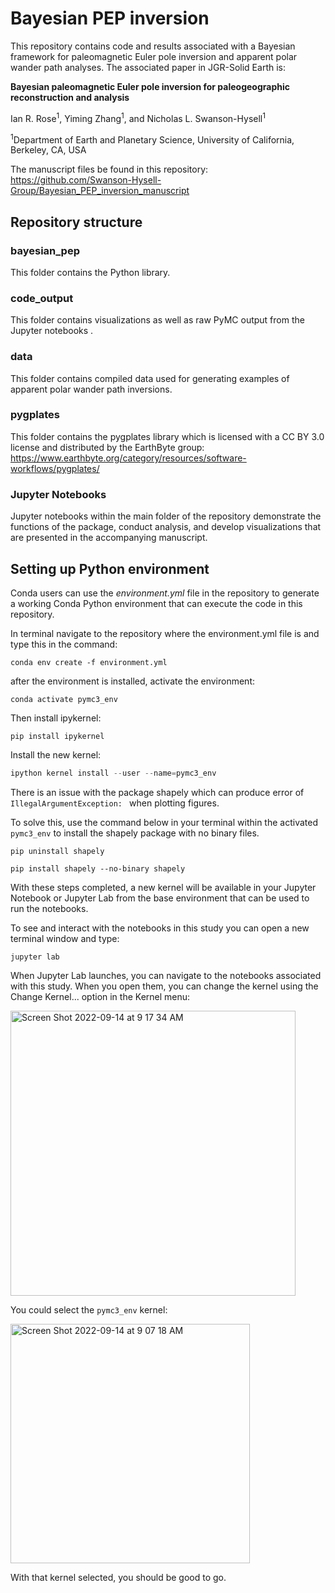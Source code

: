 # Bayesian PEP inversion

This repository contains code and results associated with a Bayesian framework for paleomagnetic Euler pole inversion and apparent polar wander path analyses. The associated paper in JGR-Solid Earth is: 

**Bayesian paleomagnetic Euler pole inversion for paleogeographic reconstruction and analysis**

Ian R. Rose<sup>1</sup>, Yiming Zhang<sup>1</sup>, and Nicholas L. Swanson-Hysell<sup>1</sup>

<sup>1</sup>Department of Earth and Planetary Science, University of California, Berkeley, CA, USA

The manuscript files be found in this repository: https://github.com/Swanson-Hysell-Group/Bayesian_PEP_inversion_manuscript 

## Repository structure

### bayesian_pep

This folder contains the Python library.

### code_output

This folder contains visualizations as well as raw PyMC output from the Jupyter notebooks .

### data 

This folder contains compiled data used for generating examples of apparent polar wander path inversions.

### pygplates 

This folder contains the pygplates library which is licensed with a CC BY 3.0 license and distributed by the EarthByte group: https://www.earthbyte.org/category/resources/software-workflows/pygplates/

### Jupyter Notebooks

Jupyter notebooks within the main folder of the repository demonstrate the functions of the package, conduct analysis, and develop visualizations that are presented in the accompanying manuscript.

## Setting up Python environment

Conda users can use the _environment.yml_ file in the repository to generate a working Conda Python environment  that can execute the code in this repository. 



In terminal navigate to the repository where the environment.yml file is and type this in the command:

`conda env create -f environment.yml`



after the environment is installed, activate the environment:

`conda activate pymc3_env`



Then install ipykernel:

`pip install ipykernel`



Install the new kernel:

```python
ipython kernel install --user --name=pymc3_env
```

There is an issue with the package shapely which can produce error of `IllegalArgumentException: ` when plotting figures.

To solve this, use the command below in your terminal within the activated `pymc3_env` to install the shapely package with no binary files.

`pip uninstall shapely`

`pip install shapely --no-binary shapely`

With these steps completed, a new kernel will be available in your Jupyter Notebook or Jupyter Lab from the base environment that can be used to run the notebooks.

To see and interact with the notebooks in this study you can open a new terminal window and type:

`jupyter lab`

When Jupyter Lab launches, you can navigate to the notebooks associated with this study. When you open them, you can change the kernel using the Change Kernel... option in the Kernel menu:

<img width="456" alt="Screen Shot 2022-09-14 at 9 17 34 AM" src="https://user-images.githubusercontent.com/4332322/190208187-2c1a46be-0eed-4538-b8d4-1c41512a1edc.png">

You could select the `pymc3_env` kernel:

<img width="383" alt="Screen Shot 2022-09-14 at 9 07 18 AM" src="https://user-images.githubusercontent.com/4332322/190206250-36d1b87e-befa-4a8d-91ab-35ee16db253c.png">

With that kernel selected, you should be good to go.
